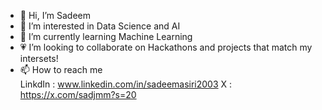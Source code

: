 - 🎀 Hi, I’m Sadeem 
- 🦖 I’m interested in Data Science and AI
- 🌱 I’m currently learning Machine Learning
- 💗 I’m looking to collaborate on Hackathons and projects that match my intersets!
- 📫 How to reach me  
  LinkdIn : www.linkedin.com/in/sadeemasiri2003
  X : https://x.com/sadjmm?s=20



<!---
Sadcem/Sadcem is a ✨ special ✨ repository because its `README.md` (this file) appears on your GitHub profile.
You can click the Preview link to take a look at your changes.
--->
